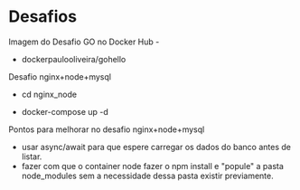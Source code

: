 # Desafios

Imagem do Desafio GO no Docker Hub -

 - dockerpaulooliveira/gohello
 
 

Desafio nginx+node+mysql

  - cd nginx_node

  - docker-compose up -d


  
Pontos para melhorar no desafio nginx+node+mysql
  
  - usar async/await para que espere carregar os dados do banco antes de listar. 
  - fazer com que o container node fazer o npm install e "popule" a pasta node_modules sem a necessidade dessa pasta existir previamente.
